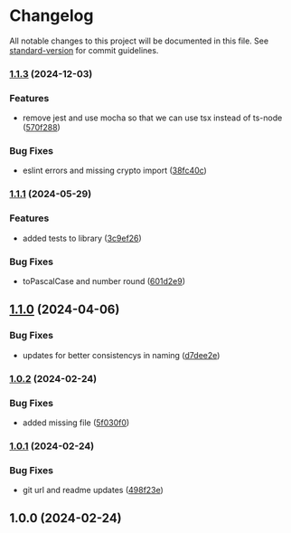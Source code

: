 # Changelog

All notable changes to this project will be documented in this file. See [standard-version](https://github.com/conventional-changelog/standard-version) for commit guidelines.

### [1.1.3](https://github.com/redsky-engineering/core-utils/compare/v1.1.1...v1.1.3) (2024-12-03)


### Features

* remove jest and use mocha so that we can use tsx instead of ts-node ([570f288](https://github.com/redsky-engineering/core-utils/commit/570f288f59d495c5c40d1b4b2769ac003533a477))


### Bug Fixes

* eslint errors and missing crypto import ([38fc40c](https://github.com/redsky-engineering/core-utils/commit/38fc40c576cfe3d86ce9be2a27f5216751de4260))

### [1.1.1](https://github.com/redsky-engineering/core-utils/compare/v1.1.0...v1.1.1) (2024-05-29)


### Features

* added tests to library ([3c9ef26](https://github.com/redsky-engineering/core-utils/commit/3c9ef26c98beceeeeb61ce0ef8374efe707a9367))


### Bug Fixes

* toPascalCase and number round ([601d2e9](https://github.com/redsky-engineering/core-utils/commit/601d2e977519e817abba0a78464d00ff9103c797))

## [1.1.0](https://github.com/redsky-engineering/core-utils/compare/v1.0.2...v1.1.0) (2024-04-06)


### Bug Fixes

* updates for better consistencys in naming ([d7dee2e](https://github.com/redsky-engineering/core-utils/commit/d7dee2e38699be78dbb32adfd90298d678293de8))

### [1.0.2](https://github.com/redsky-engineering/core-utils/compare/v1.0.1...v1.0.2) (2024-02-24)


### Bug Fixes

* added missing file ([5f030f0](https://github.com/redsky-engineering/core-utils/commit/5f030f08d2c3c18b9455db8d3391c10d768c85c0))

### [1.0.1](https://github.com/redsky-engineering/core-utils/compare/v1.0.0...v1.0.1) (2024-02-24)


### Bug Fixes

* git url and readme updates ([498f23e](https://github.com/redsky-engineering/core-utils/commit/498f23eff44f04a1847e525cd34e3a5c187d6e35))

## 1.0.0 (2024-02-24)
